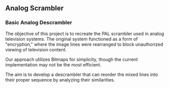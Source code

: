 ## Analog Scrambler

### Basic Analog Descrambler

The objective of this project is to recreate the PAL scrambler used in analog television systems. The original system functioned as a form of "encryption," where the image lines were rearranged to block unauthorized viewing of television content.

Our approach utilizes Bitmaps for simplicity, though the current implementation may not be the most efficient.

The aim is to develop a descrambler that can reorder the mixed lines into their proper sequence by analyzing their similarities.